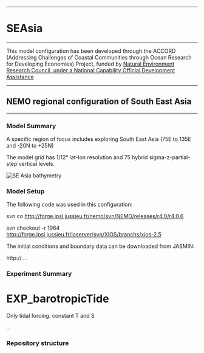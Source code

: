 ********
# SEAsia
********

This model configuration has been developed through the ACCORD (Addressing Challenges of Coastal Communities through Ocean Research for Developing Economies) Project, funded by [Natural Environment Research Council, under a National Capability Official Development Assistance](http://gotw.nerc.ac.uk/list_full.asp?pcode=NE%2FR000123%2F1)

*************************************************
## NEMO regional configuration of South East Asia
*************************************************

### Model Summary

A specific region of focus includes exploring South East Asia (75E to 135E and -20N to +25N)

The model grid has 1/12&deg; lat-lon resolution and 75 hybrid sigma-z-partial-step vertical levels.

![SE Asia bathymetry](https://github.com/NOC-MSM/SEAsia/wiki/FIGURES/ACCORD_SEAsia_bathy.png)

### Model Setup

The following code was used in this configuration:

svn co http://forge.ipsl.jussieu.fr/nemo/svn/NEMO/releases/r4.0/r4.0.6

svn checkout -r 1964 http://forge.ipsl.jussieu.fr/ioserver/svn/XIOS/branchs/xios-2.5

The initial conditions and boundary data can be downloaded from JASMIN:

http://  ...

### Experiment Summary

EXP_barotropicTide
==================
Only tidal forcing. constant T and S


...

### Repository structure

